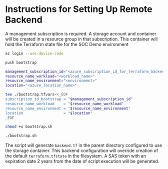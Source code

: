 # Instructions for Setting Up Remote Backend

A management subscription is required.
A storage account and container will be created in a resource group in that subscription.
This container will hold the Terraform state file for the SOC Demo environment

```bash
az login --use-device-code   

push bootstrap

management_subscription_id="<azure_subscription_id_for_terraform_backend_state>"
resource_name_workload="<workload_name>"
resource_name_environment="<environment>"
location="<azure_location_name>"

tee ./bootstrap.tfvars<<_EOF
subscription_id_bootstrap = "$management_subscription_id"
resource_name_workload    = "$resource_name_workload"
resource_name_environment = "$resource_name_environment"
location                  = "$location"
_EOF

chmod +x bootstrap.sh

./bootstrap.sh
```

The script will generate `backend.tf` in the parent directory configured to use the storage container.
This backend configuration will override creation of the default `terraform.tfstate` in the filesystem.
A SAS token with an expiration date 2 years from the date of script execution will be generated.